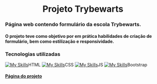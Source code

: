 <h1 align='center'>Projeto Trybewarts </h1>

### Página web contendo formulário da escola Trybewarts.

  <summary><h4>O projeto teve como objetivo por em prática habilidades de criação de formulário, bem como estilização e responsividade.</h4></summary>

  <summary><h3>Tecnologias utilizadas</h3></summary>
  
  [![My Skills](https://skillicons.dev/icons?i=j,html)](https://skillicons.dev)HTML
  [![My Skills](https://skillicons.dev/icons?i=j,css)](https://skillicons.dev)CSS
  [![My Skills](https://skillicons.dev/icons?i=j,js)](https://skillicons.dev)JS
  [![My Skills](https://skillicons.dev/icons?i=j,bootstrap)](https://skillicons.dev)Bootstrap

	
#### <a target="_blank" href="https://felipelimar.github.io/trybewarts/">Página do projeto</a>
